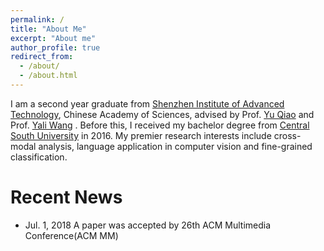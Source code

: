 ```yaml
---
permalink: /
title: "About Me"
excerpt: "About me"
author_profile: true
redirect_from: 
  - /about/
  - /about.html
---
```


I am a second year graduate from <font color="blue"> <a href="http://www.siat.ac.cn/"> Shenzhen Institute of Advanced Technology</a></font>, Chinese Academy of Sciences, advised by Prof. <font color="blue"> <a href="http://mmlab.siat.ac.cn/yuqiao/">Yu Qiao</a> </font> and Prof. <font color="blue"> <a href="http://english.siat.cas.cn/SI2017/IAIT2017/RC1/CPE_20513/Researchers1/201707/t20170727_181385.html">Yali Wang</a> </font>.
Before this, I received my bachelor degree from <font color="blue"> <a href="http://www.csu.edu.cn/"> Central South University</a> </font> in 2016. My premier research interests include cross-modal analysis, language application in computer vision and fine-grained classification.

# Recent News
- Jul. 1, 2018 A paper was accepted by 26th ACM Multimedia Conference(ACM MM)
